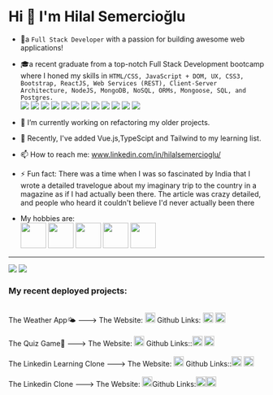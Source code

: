 #    Hi 👋 I'm Hilal Semercioğlu


- 🌟a `Full Stack Developer` with a passion for building awesome web applications! 

- 🎓a recent graduate from a top-notch Full Stack Development bootcamp where I honed my skills in `HTML/CSS, JavaScript + DOM, UX, CSS3, Bootstrap, ReactJS, Web Services (REST), Client-Server Architecture, NodeJS, MongoDB, NoSQL, ORMs, Mongoose, SQL, and Postgres.`
<br><image src="https://img.shields.io/badge/HTML5-E34F26?style=for-the-badge&logo=html5&logoColor=white" /> <image src="https://img.shields.io/badge/CSS-239120?&style=for-the-badge&logo=css3&logoColor=white" /> <image src="https://img.shields.io/badge/Bootstrap-563D7C?style=for-the-badge&logo=bootstrap&logoColor=white"> <image src="https://img.shields.io/badge/JavaScript-F7DF1E?style=for-the-badge&logo=javascript&logoColor=black"> <image src="https://img.shields.io/badge/React-20232A?style=for-the-badge&logo=react&logoColor=61DAFB"> <image src="https://img.shields.io/badge/Node.js-43853D?style=for-the-badge&logo=node.js&logoColor=white"> <image src="https://img.shields.io/badge/Microsoft_Azure-0089D6?style=for-the-badge&logo=microsoft-azure&logoColor=white"> <image src="https://img.shields.io/badge/GitHub-100000?style=for-the-badge&logo=github&logoColor=white">   <image src="https://img.shields.io/badge/Express.js-404D59?style=for-the-badge"> <image src="https://img.shields.io/badge/PostgreSQL-316192?style=for-the-badge&logo=postgresql&logoColor=white"> <image src="https://img.shields.io/badge/MongoDB-4EA94B?style=for-the-badge&logo=mongodb&logoColor=white"> <image src="https://img.shields.io/badge/Heroku-430098?style=for-the-badge&logo=heroku&logoColor=white">


- 🔭 I’m currently working on refactoring my older projects.

- 🌱 Recently, I've added Vue.js,TypeScipt and Tailwind to my learning list.

- 📫 How to reach me: www.linkedin.com/in/hilalsemercioglu/

- ⚡ Fun fact: There was a time when I was so fascinated by India that I wrote a detailed travelogue about my imaginary trip to the country in a magazine as if I had actually been there. The article was crazy detailed, and people who heard it couldn't believe I'd never actually been there
- My hobbies are:
 <br><img src="https://i.pinimg.com/564x/04/ed/2c/04ed2ce868077149f9a30089a91548b9.jpg" width="50px" /> <img src="https://cdn-icons-png.flaticon.com/512/1028/1028497.png" width="50px" /> <img src="https://cdn-icons-png.flaticon.com/512/5038/5038781.png" width="50px" /> <img src="https://cdn-icons-png.flaticon.com/512/201/201644.png" width="50px" /> <img src="https://encrypted-tbn0.gstatic.com/images?q=tbn:ANd9GcQUT6eBjawu9Uo85P4O9GMcpZrAHim4CI-Wdw&usqp=CAU" width="50px" />






<hr/>
<div>  <image src="https://github-readme-stats.vercel.app/api?username=elinoza&hide=issues&show_icons=true&hide_border=true&theme=slateorange">
  <image src="https://github-readme-stats.vercel.app/api/top-langs/?username=elinoza&layout=compact&&theme=slateorange&&hide_border=true"></div>


  <h3><b> My recent deployed projects:</b></h3>
 <br/>The Weather App🌤️ ---> The Website: <a href="weather-app-elinoza.vercel.app"><img src="https://cdn-icons-png.flaticon.com/512/383/383745.png" width="20px" /></a>  Github Links: <a href="https://github.com/elinoza/Weather-App"><img src="https://github.githubassets.com/images/modules/logos_page/GitHub-Mark.png" width="20px" /></a>
<a href="https://github.com/elinoza/weather-app-be"><img src="https://github.githubassets.com/images/modules/logos_page/GitHub-Mark.png" width="20px" /></a>
 <br/><br/>The Quiz Game👾 ---> The Website: <a href="quiz-fe-elinoza.vercel.app/"><img src="https://cdn-icons-png.flaticon.com/512/383/383745.png" width="20px" /></a>
 Github Links::<a href="https://github.com/elinoza/quiz-fe"><img src="https://github.githubassets.com/images/modules/logos_page/GitHub-Mark.png" width="20px" /></a>
<a href="https://github.com/elinoza/quiz-be"><img src="https://github.githubassets.com/images/modules/logos_page/GitHub-Mark.png" width="20px" /></a>
 <br/><br/>The Linkedin Learning Clone  ---> The Website: <a href="https://e-learning-platform-fe.vercel.app/"><img src="https://cdn-icons-png.flaticon.com/512/383/383745.png" width="20px" /></a> Github Links::<a href="https://github.com/elinoza/e-learning-platform-fe"><img src="https://github.githubassets.com/images/modules/logos_page/GitHub-Mark.png" width="20px" /></a>
<a href="https://github.com/elinoza/e-learning-platform-be"><img src="https://github.githubassets.com/images/modules/logos_page/GitHub-Mark.png" width="20px" /></a>
 <br/><br/>The Linkedin Clone  ---> The Website: <a href="linkedin-frontend-peach.vercel.app"><img src="https://cdn-icons-png.flaticon.com/512/383/383745.png" width="20px" /></a>Github Links:<a href="https://github.com/elinoza/LinkedIn-BW-M6-Frontend"><img src="https://github.githubassets.com/images/modules/logos_page/GitHub-Mark.png" width="20px" /></a><a href="https://github.com/elinoza/Linkedln-BW-M6"><img src="https://github.githubassets.com/images/modules/logos_page/GitHub-Mark.png" width="20px" /></a>


  

